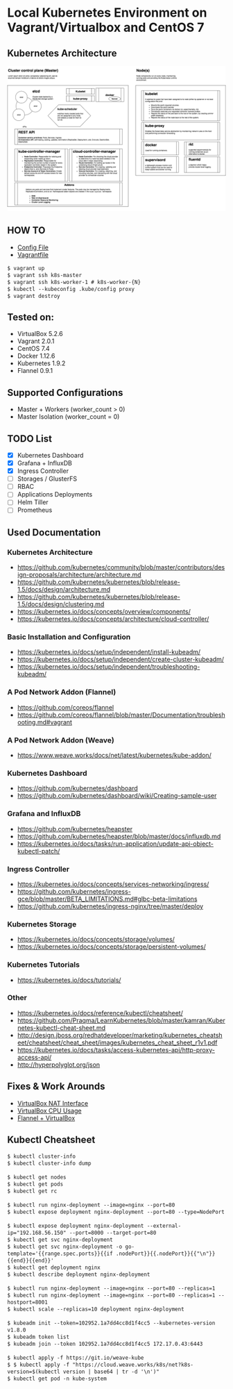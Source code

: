 # Local Kubernetes Environment on Vagrant/Virtualbox and CentOS 7

## Kubernetes Architecture

![Kubernetes Architecture](images/architecture.png)

## HOW TO
- [Config File](config.rb)
- [Vagrantfile](Vagrantfile)

```
$ vagrant up
$ vagrant ssh k8s-master
$ vagrant ssh k8s-worker-1 # k8s-worker-{N}
$ kubectl --kubeconfig .kube/config proxy
$ vagrant destroy
```

## Tested on:
- VirtualBox 5.2.6
- Vagrant 2.0.1
- CentOS 7.4
- Docker 1.12.6
- Kubernetes 1.9.2
- Flannel 0.9.1

## Supported Configurations
- Master + Workers (worker_count > 0)
- Master Isolation (worker_count = 0)

## TODO List
- [x] Kubernetes Dashboard
- [x] Grafana + InfluxDB
- [x] Ingress Controller
- [ ] Storages / GlusterFS
- [ ] RBAC
- [ ] Applications Deployments
- [ ] Helm Tiller
- [ ] Prometheus

## Used Documentation

### Kubernetes Architecture
- https://github.com/kubernetes/community/blob/master/contributors/design-proposals/architecture/architecture.md
- https://github.com/kubernetes/kubernetes/blob/release-1.5/docs/design/architecture.md
- https://github.com/kubernetes/kubernetes/blob/release-1.5/docs/design/clustering.md
- https://kubernetes.io/docs/concepts/overview/components/
- https://kubernetes.io/docs/concepts/architecture/cloud-controller/

### Basic Installation and Configuration
- https://kubernetes.io/docs/setup/independent/install-kubeadm/
- https://kubernetes.io/docs/setup/independent/create-cluster-kubeadm/
- https://kubernetes.io/docs/setup/independent/troubleshooting-kubeadm/

### A Pod Network Addon (Flannel)
- https://github.com/coreos/flannel
- https://github.com/coreos/flannel/blob/master/Documentation/troubleshooting.md#vagrant

### A Pod Network Addon (Weave)
- https://www.weave.works/docs/net/latest/kubernetes/kube-addon/

### Kubernetes Dashboard
- https://github.com/kubernetes/dashboard
- https://github.com/kubernetes/dashboard/wiki/Creating-sample-user

### Grafana and InfluxDB
- https://github.com/kubernetes/heapster
- https://github.com/kubernetes/heapster/blob/master/docs/influxdb.md
- https://kubernetes.io/docs/tasks/run-application/update-api-object-kubectl-patch/

### Ingress Controller
- https://kubernetes.io/docs/concepts/services-networking/ingress/
- https://github.com/kubernetes/ingress-gce/blob/master/BETA_LIMITATIONS.md#glbc-beta-limitations
- https://github.com/kubernetes/ingress-nginx/tree/master/deploy

### Kubernetes Storage
- https://kubernetes.io/docs/concepts/storage/volumes/
- https://kubernetes.io/docs/concepts/storage/persistent-volumes/

### Kubernetes Tutorials
- https://kubernetes.io/docs/tutorials/

### Other
- https://kubernetes.io/docs/reference/kubectl/cheatsheet/
- https://github.com/Praqma/LearnKubernetes/blob/master/kamran/Kubernetes-kubectl-cheat-sheet.md
- http://design.jboss.org/redhatdeveloper/marketing/kubernetes_cheatsheet/cheatsheet/cheat_sheet/images/kubernetes_cheat_sheet_r1v1.pdf
- https://kubernetes.io/docs/tasks/access-kubernetes-api/http-proxy-access-api/
- http://hyperpolyglot.org/json

## Fixes & Work Arounds
- [VirtualBox NAT Interface](Vagrantfile#L21)
- [VirtualBox CPU Usage](Vagrantfile#L22)
- [Flannel + VirtualBox](configs/kube-flannel.yaml#L111)

## Kubectl Cheatsheet

```
$ kubectl cluster-info
$ kubectl cluster-info dump

$ kubectl get nodes
$ kubectl get pods
$ kubectl get rc

$ kubectl run nginx-deployment --image=nginx --port=80
$ kubectl expose deployment nginx-deployment --port=80 --type=NodePort 

$ kubectl expose deployment nginx-deployment --external-ip="192.168.56.150" --port=8000 --target-port=80
$ kubectl get svc nginx-deployment 
$ kubectl get svc nginx-deployment -o go-template='{{range.spec.ports}}{{if .nodePort}}{{.nodePort}}{{"\n"}}{{end}}{{end}}'
$ kubectl get deployment nginx
$ kubectl describe deployment nginx-deployment

$ kubectl run nginx-deployment --image=nginx --port=80 --replicas=1
$ kubectl run nginx-deployment --image=nginx --port=80 --replicas=1 --hostport=8001
$ kubectl scale --replicas=10 deployment nginx-deployment

$ kubeadm init --token=102952.1a7dd4cc8d1f4cc5 --kubernetes-version v1.8.0
$ kubeadm token list
$ kubeadm join --token 102952.1a7dd4cc8d1f4cc5 172.17.0.43:6443

$ kubectl apply -f https://git.io/weave-kube
$ $ kubectl apply -f "https://cloud.weave.works/k8s/net?k8s-version=$(kubectl version | base64 | tr -d '\n')"
$ kubectl get pod -n kube-system

```